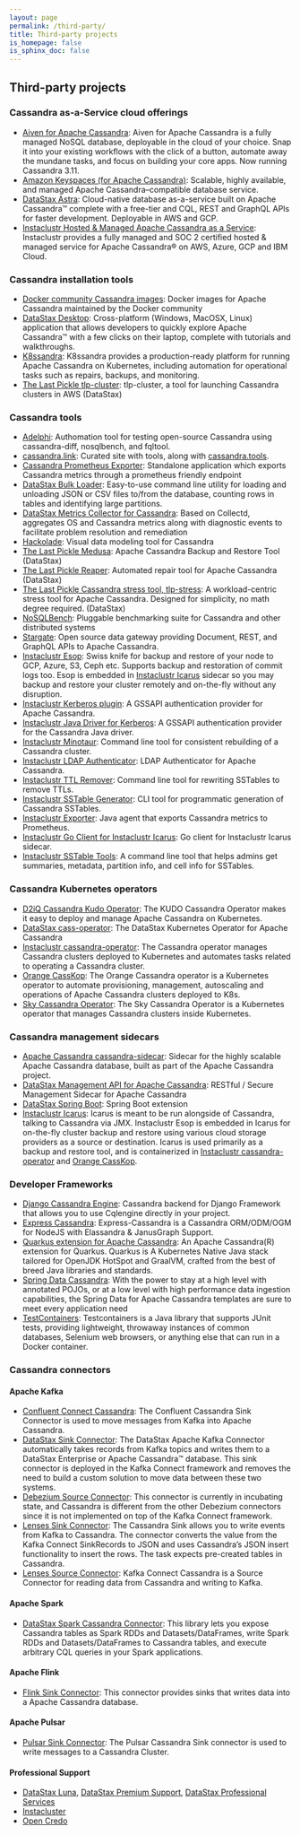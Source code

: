 ```yaml
---
layout: page
permalink: /third-party/
title: Third-party projects 
is_homepage: false
is_sphinx_doc: false
---
```


 Third-party projects
---------

### Cassandra as-a-Service cloud offerings

* [Aiven for Apache Cassandra](https://aiven.io/cassandra): Aiven for Apache Cassandra is a fully managed NoSQL database, deployable in the cloud of your choice.
Snap it into your existing workflows with the click of a button, automate away the mundane tasks, and focus on building your core apps. Now running Cassandra 3.11.
* [Amazon Keyspaces (for Apache Cassandra)](https://aws.amazon.com/keyspaces/): Scalable, highly available, and managed Apache Cassandra–compatible database service.
* [DataStax Astra](https://astra.datastax.com): Cloud-native database as-a-service built on Apache Cassandra™ complete with a free-tier and CQL, REST and GraphQL APIs for faster development. Deployable in AWS and GCP.
* [Instaclustr Hosted & Managed Apache Cassandra as a Service](https://www.instaclustr.com/solutions/managed-apache-cassandra): Instaclustr provides a fully managed and SOC 2 certified hosted & managed service for Apache Cassandra® on AWS, Azure, GCP and IBM Cloud.

### Cassandra installation tools
* [Docker community Cassandra images](https://hub.docker.com/_/cassandra): Docker images for Apache Cassandra maintained by the Docker community
* [DataStax Desktop](https://downloads.datastax.com/#desktop): Cross-platform (Windows, MacOSX, Linux) application that allows developers to quickly explore Apache Cassandra™ with a few clicks on their laptop, complete with tutorials and walkthroughs.
* [K8ssandra](https://k8ssandra.io/): K8ssandra provides a production-ready platform for running Apache Cassandra on Kubernetes, including automation for operational tasks such as repairs, backups, and monitoring.
* [The Last Pickle tlp-cluster](https://github.com/thelastpickle/tlp-cluster): tlp-cluster, a tool for launching Cassandra clusters in AWS (DataStax)

### Cassandra tools

* [Adelphi](https://github.com/datastax/adelphi): Authomation tool for testing open-source Cassandra using cassandra-diff, nosqlbench, and fqltool.
* [cassandra.link](https://cassandra.link): Curated site with tools, along with [cassandra.tools](https://cassandra.tools).
* [Cassandra Prometheus Exporter](https://github.com/criteo/cassandra_exporter): Standalone application which exports Cassandra metrics through a prometheus friendly endpoint
* [DataStax Bulk Loader](https://downloads.datastax.com/#bulk-loader): Easy-to-use command line utility for loading and unloading JSON or CSV files to/from the database, counting rows in tables and identifying large partitions. 
* [DataStax Metrics Collector for Cassandra](https://github.com/datastax/metric-collector-for-apache-cassandra): Based on Collectd, aggregates OS and Cassandra metrics along with diagnostic events to facilitate problem resolution and remediation
* [Hackolade](https://hackolade.com/nosqldb.html#cassandra): Visual data modeling tool for Cassandra
* [The Last Pickle Medusa](https://github.com/thelastpickle/cassandra-medusa): Apache Cassandra Backup and Restore Tool (DataStax)
* [The Last Pickle Reaper](https://github.com/thelastpickle/cassandra-reaper): Automated repair tool for Apache Cassandra  (DataStax)
* [The Last Pickle Cassandra stress tool, tlp-stress](https://github.com/thelastpickle/tlp-stress): A workload-centric stress tool for Apache Cassandra. Designed for simplicity, no math degree required. (DataStax)
* [NoSQLBench](https://github.com/nosqlbench/nosqlbench): Pluggable benchmarking suite for Cassandra and other distributed systems
* [Stargate](https://stargate.io): Open source data gateway providing Document, REST, and GraphQL APIs to Apache Cassandra.
* [Instaclustr Esop](https://github.com/instaclustr/esop): Swiss knife for backup and restore of your node to GCP, Azure, S3, Ceph etc. Supports backup and restoration of commit logs too. Esop is embedded in [Instaclustr Icarus](https://github.com/instaclustr/icarus) sidecar so you may backup and restore your cluster remotely and on-the-fly without any disruption.
* [Instaclustr Kerberos plugin](https://github.com/instaclustr/cassandra-kerberos): A GSSAPI authentication provider for Apache Cassandra.
* [Instaclustr Java Driver for Kerberos](https://github.com/instaclustr/cassandra-java-driver-kerberos): A GSSAPI authentication provider for the Cassandra Java driver.
* [Instaclustr Minotaur](https://github.com/instaclustr/instaclustr-minotaur): Command line tool for consistent rebuilding of a Cassandra cluster.
* [Instaclustr LDAP Authenticator](https://github.com/instaclustr/cassandra-ldap): LDAP Authenticator for Apache Cassandra.
* [Instaclustr TTL Remover](https://github.com/instaclustr/cassandra-ttl-remover): Command line tool for rewriting SSTables to remove TTLs.
* [Instaclustr SSTable Generator](https://github.com/instaclustr/cassandra-sstable-generator): CLI tool for programmatic generation of Cassandra SSTables.
* [Instaclustr Exporter](https://github.com/instaclustr/cassandra-exporter): Java agent that exports Cassandra metrics to Prometheus.
* [Instaclustr Go Client for Instaclustr Icarus](https://github.com/instaclustr/instaclustr-icarus-go-client): Go client for Instaclustr Icarus sidecar.
* [Instaclustr SSTable Tools](https://github.com/instaclustr/cassandra-sstable-tools): A command line tool that helps admins get summaries, metadata, partition info, and cell info for SSTables.

### Cassandra Kubernetes operators

* [D2iQ Cassandra Kudo Operator](https://github.com/mesosphere/kudo-cassandra-operator): The KUDO Cassandra Operator makes it easy to deploy and manage Apache Cassandra on Kubernetes.
* [DataStax cass-operator](https://github.com/datastax/cass-operator): The DataStax Kubernetes Operator for Apache Cassandra
* [Instaclustr cassandra-operator](https://github.com/instaclustr/cassandra-operator): The Cassandra operator manages Cassandra clusters deployed to Kubernetes and automates tasks related to operating a Cassandra cluster.
* [Orange CassKop](https://orange-opensource.github.io/casskop/): The Orange Cassandra operator is a Kubernetes operator to automate provisioning, management, autoscaling and operations of Apache Cassandra clusters deployed to K8s.
* [Sky Cassandra Operator](https://github.com/sky-uk/cassandra-operator): The Sky Cassandra Operator is a Kubernetes operator that manages Cassandra clusters inside Kubernetes.

### Cassandra management sidecars

* [Apache Cassandra cassandra-sidecar](https://github.com/apache/cassandra-sidecar): Sidecar for the highly scalable Apache Cassandra database, built as part of the Apache Cassandra project.
* [DataStax Management API for Apache Cassandra](https://github.com/datastax/management-api-for-apache-cassandra): RESTful / Secure Management Sidecar for Apache Cassandra
* [DataStax Spring Boot](https://github.com/datastax/spring-boot): Spring Boot extension
* [Instaclustr Icarus](https://github.com/instaclustr/icarus): Icarus is meant to be run alongside of Cassandra, talking to Cassandra via JMX. Instaclustr Esop is embedded in Icarus for on-the-fly cluster backup and restore using various cloud storage providers as a source or destination. Icarus is used primarily as a backup and restore tool, and is containerized in [Instaclustr cassandra-operator](https://github.com/instaclustr/cassandra-operator) and [Orange CassKop](https://orange-opensource.github.io/casskop/).

### Developer Frameworks

* [Django Cassandra Engine](http://r4fek.github.io/django-cassandra-engine/): Cassandra backend for Django Framework that allows you to use Cqlengine directly in your project.
* [Express Cassandra](https://express-cassandra.readthedocs.io/en/stable/): Express-Cassandra is a Cassandra ORM/ODM/OGM for NodeJS with Elassandra & JanusGraph Support.
* [Quarkus extension for Apache Cassandra](https://quarkus.io/guides/cassandra): An Apache Cassandra(R) extension for Quarkus. Quarkus is A Kubernetes Native Java stack tailored for OpenJDK HotSpot and GraalVM, crafted from the best of breed Java libraries and standards.
* [Spring Data Cassandra](https://spring.io/projects/spring-data-cassandra): With the power to stay at a high level with annotated POJOs, or at a low level with high performance data ingestion capabilities, the Spring Data for Apache Cassandra templates are sure to meet every application need
* [TestContainers](https://www.testcontainers.org/modules/databases/cassandra/): Testcontainers is a Java library that supports JUnit tests, providing lightweight, throwaway instances of common databases, Selenium web browsers, or anything else that can run in a Docker container.

### Cassandra connectors 

#### Apache Kafka

* [Confluent Connect Cassandra](https://www.confluent.io/hub/confluentinc/kafka-connect-cassandra): The Confluent Cassandra Sink Connector is used to move messages from Kafka into Apache Cassandra.
* [DataStax Sink Connector](https://downloads.datastax.com/#akc): The DataStax Apache Kafka Connector automatically takes records from Kafka topics and writes them to a DataStax Enterprise or Apache Cassandra™ database. This sink connector is deployed in the Kafka Connect framework and removes the need to build a custom solution to move data between these two systems. 
* [Debezium Source Connector](https://github.com/debezium/debezium-incubator/tree/master/debezium-connector-cassandra): This connector is currently in incubating state, and Cassandra is different from the other Debezium connectors since it is not implemented on top of the Kafka Connect framework. 
* [Lenses Sink Connector](https://docs.lenses.io/connectors/sink/cassandra.html): The Cassandra Sink allows you to write events from Kafka to Cassandra. The connector converts the value from the Kafka Connect SinkRecords to JSON and uses Cassandra’s JSON insert functionality to insert the rows. The task expects pre-created tables in Cassandra.
* [Lenses Source Connector](https://docs.lenses.io/connectors/source/cassandra.html): Kafka Connect Cassandra is a Source Connector for reading data from Cassandra and writing to Kafka.

#### Apache Spark

* [DataStax Spark Cassandra Connector](https://github.com/datastax/spark-cassandra-connector): This library lets you expose Cassandra tables as Spark RDDs and Datasets/DataFrames, write Spark RDDs and Datasets/DataFrames to Cassandra tables, and execute arbitrary CQL queries in your Spark applications.

#### Apache Flink

* [Flink Sink Connector](https://ci.apache.org/projects/flink/flink-docs-stable/dev/connectors/cassandra.html): This connector provides sinks that writes data into a Apache Cassandra database.

#### Apache Pulsar

* [Pulsar Sink Connector](https://pulsar.apache.org/docs/en/io-quickstart/#connect-pulsar-to-cassandra): The Pulsar Cassandra Sink connector is used to write messages to a Cassandra Cluster.

#### Professional Support

* [DataStax Luna](https://luna.datastax.com/), [DataStax Premium Support](https://www.datastax.com/services/support/premium-support), [DataStax Professional Services](https://www.datastax.com/services/professional-services)
* [Instacluster](https://www.instaclustr.com/services/)
* [Open Credo](https://opencredo.com/about-us/)

